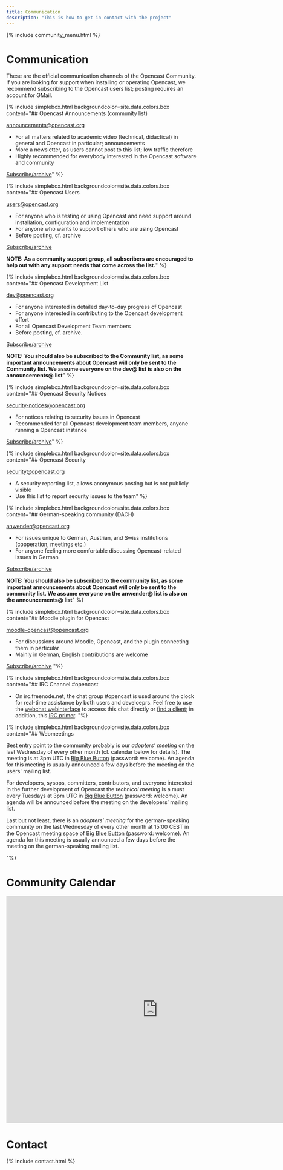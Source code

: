 ```yaml
---
title: Communication
description: "This is how to get in contact with the project"
---
```

{% include community_menu.html %}

# Communication

These are the official communication channels of the Opencast Community. If you are looking for support when installing or operating Opencast, we recommend subscribing to the Opencast users list; posting requires an account for GMail.

{% include simplebox.html backgroundcolor=site.data.colors.box
content="## Opencast Announcements (community list)

[announcements@opencast.org](mailto:announcements@opencast.org)
- For all matters related to academic video (technical, didactical) in general and Opencast in particular; announcements
- More a newsletter, as users cannot post to this list; low traffic therefore
- Highly recommended for everybody interested in the Opencast software and community

[Subscribe/archive](https://groups.google.com/a/opencast.org/forum/#!forum/announcements)" %}

{% include simplebox.html backgroundcolor=site.data.colors.box
content="## Opencast Users

[users@opencast.org](mailto:users@opencast.org)
- For anyone who is testing or using Opencast and need support around installation, configuration and implementation
- For anyone who wants to support others who are using Opencast
- Before posting, cf. archive

[Subscribe/archive](https://groups.google.com/a/opencast.org/forum/#!forum/users)

**NOTE: As a community support group, all subscribers are encouraged to help out with any support needs that come across the list.**" %}


{% include simplebox.html backgroundcolor=site.data.colors.box
content="## Opencast Development List

[dev@opencast.org](mailto:dev@opencast.org)
- For anyone interested in detailed day-to-day progress of Opencast
- For anyone interested in contributing to the Opencast development effort
- For all Opencast Development Team members
- Before posting, cf. archive.

[Subscribe/archive](https://groups.google.com/a/opencast.org/forum/#!forum/dev)

**NOTE: You should also be subscribed to the Community list, as some important
announcements about Opencast will only be sent to the Community list. We assume
everyone on the dev@ list is also on the announcements@ list**"
 %}


{% include simplebox.html backgroundcolor=site.data.colors.box
content="## Opencast Security Notices

[security-notices@opencast.org](mailto:security-notices@opencast.org)
- For notices relating to security issues in Opencast
- Recommended for all Opencast development team members, anyone running a Opencast instance

[Subscribe/archive](https://groups.google.com/a/opencast.org/forum/#!forum/security-notices)"
%}

{% include simplebox.html backgroundcolor=site.data.colors.box
content="## Opencast Security

[security@opencast.org](mailto:security@opencast.org)
- A security reporting list, allows anonymous posting but is not publicly visible
- Use this list to report security issues to the team" %}

{% include simplebox.html backgroundcolor=site.data.colors.box
content="## German-speaking community (DACH)

[anwender@opencast.org](mailto:anwender@opencast.org)
- For issues unique to German, Austrian, and Swiss institutions (cooperation, meetings etc.)
- For anyone feeling more comfortable discussing Opencast-related issues in German

[Subscribe/archive](https://groups.google.com/a/opencast.org/forum/#!forum/anwender)

**NOTE: You should also be subscribed to the community list, as some important
announcements about Opencast will only be sent to the community list. We assume
everyone on the anwender@ list is also on the announcements@ list**"
%}

{% include simplebox.html backgroundcolor=site.data.colors.box
content="## Moodle plugin for Opencast

[moodle-opencast@opencast.org](mailto:moodle-opencast@opencast.org)
- For discussions around Moodle, Opencast, and the plugin connecting them in particular
- Mainly in German, English contributions are welcome

[Subscribe/archive](https://groups.google.com/a/opencast.org/forum/#!forum/moodle-opencast)
"%}


{% include simplebox.html backgroundcolor=site.data.colors.box
content="## IRC Channel #opencast

- On irc.freenode.net, the chat group #opencast is used around the clock for real-time assistance by both users and develoeprs.
Feel free to use the [webchat webinterface](https://webchat.freenode.net/?channels=opencast) to access this chat directly or [find a client](https://en.wikipedia.org/wiki/Comparison_of_Internet_Relay_Chat_clientst); in addition, this [IRC primer](https://www.irchelp.org/irchelp/ircprimer.html).
"%}



{% include simplebox.html backgroundcolor=site.data.colors.box
content="## Webmeetings

Best entry point to the community probably is our *adopters’ meeting* on the last Wednesday of every other month (cf. calendar below for details). The meeting is at 3pm UTC in [Big Blue Button](https://opencast.blindsidenetworks.net) (password: welcome). An agenda for this meeting is usually announced a few days before the meeting on the users' mailing list.

For developers, sysops, committers, contributors, and everyone interested in the further development of Opencast the *technical meeting* is a must every Tuesdays at 3pm UTC in [Big Blue Button](https://opencast.blindsidenetworks.net) (password: welcome). An agenda will be announced before the meeting on the developers’ mailing list.

Last but not least, there is an *adopters’ meeting* for the german-speaking community on the last Wednesday of every other month at 15:00 CEST in the Opencast meeting space of [Big Blue Button](https://opencast.blindsidenetworks.net) (password: welcome). An agenda for this meeting is usually announced a few days before the meeting on the german-speaking mailing list.


"%}



# Community Calendar

<iframe src="https://calendar.google.com/calendar/embed?title=Opencast%20Community%20Calendar%20(GMT)&amp;height=600&amp;wkst=2&amp;bgcolor=%23FFFFFF&amp;src=opencast.org_tje2fm34ernnbm0f9saiogp8g0%40group.calendar.google.com&amp;color=%23B1440E&amp;ctz=UTC" style="border-width:0" width="800" height="600" frameborder="0" scrolling="no"></iframe>

# Contact

{% include contact.html %}
